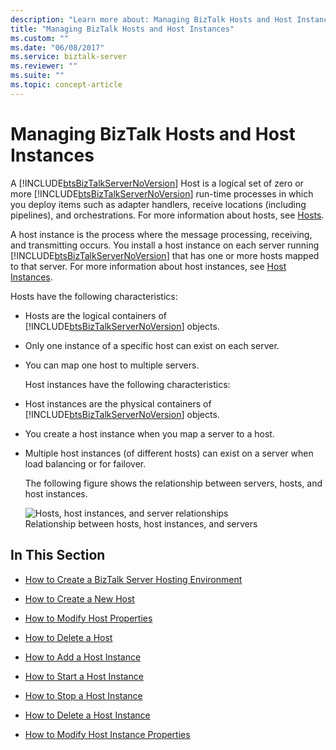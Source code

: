 ```yaml
---
description: "Learn more about: Managing BizTalk Hosts and Host Instances"
title: "Managing BizTalk Hosts and Host Instances"
ms.custom: ""
ms.date: "06/08/2017"
ms.service: biztalk-server
ms.reviewer: ""
ms.suite: ""
ms.topic: concept-article
---
```

# Managing BizTalk Hosts and Host Instances
A [!INCLUDE[btsBizTalkServerNoVersion](../includes/btsbiztalkservernoversion-md.md)] Host is a logical set of zero or more [!INCLUDE[btsBizTalkServerNoVersion](../includes/btsbiztalkservernoversion-md.md)] run-time processes in which you deploy items such as adapter handlers, receive locations (including pipelines), and orchestrations. For more information about hosts, see [Hosts](../core/hosts.md).  
  
 A host instance is the process where the message processing, receiving, and transmitting occurs. You install a host instance on each server running [!INCLUDE[btsBizTalkServerNoVersion](../includes/btsbiztalkservernoversion-md.md)] that has one or more hosts mapped to that server. For more information about host instances, see [Host Instances](../core/host-instances.md).  
  
 Hosts have the following characteristics:  
  
- Hosts are the logical containers of [!INCLUDE[btsBizTalkServerNoVersion](../includes/btsbiztalkservernoversion-md.md)] objects.  
  
- Only one instance of a specific host can exist on each server.  
  
- You can map one host to multiple servers.  
  
  Host instances have the following characteristics:  
  
- Host instances are the physical containers of [!INCLUDE[btsBizTalkServerNoVersion](../includes/btsbiztalkservernoversion-md.md)] objects.  
  
- You create a host instance when you map a server to a host.  
  
- Multiple host instances (of different hosts) can exist on a server when load balancing or for failover.  
  
  The following figure shows the relationship between servers, hosts, and host instances.  
  
  ![Hosts, host instances, and server relationships](../core/media/ebiz-ops-adm01.gif "ebiz_ops_adm01")  
  Relationship between hosts, host instances, and servers  
  
## In This Section  
  
-   [How to Create a BizTalk Server Hosting Environment](../core/how-to-create-a-biztalk-server-hosting-environment.md)  
  
-   [How to Create a New Host](../core/how-to-create-a-new-host.md)  
  
-   [How to Modify Host Properties](../core/how-to-modify-host-properties.md)  
  
-   [How to Delete a Host](../core/how-to-delete-a-host.md)  
  
-   [How to Add a Host Instance](../core/how-to-add-a-host-instance.md)  
  
-   [How to Start a Host Instance](../core/how-to-start-a-host-instance.md)  
  
-   [How to Stop a Host Instance](../core/how-to-stop-a-host-instance.md)  
  
-   [How to Delete a Host Instance](../core/how-to-delete-a-host-instance.md)  
  
-   [How to Modify Host Instance Properties](../core/how-to-modify-host-instance-properties.md)

